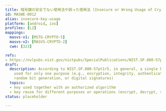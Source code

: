 ```yaml
---
title: 暗号鍵の安全でない使用法や誤った使用法 (Insecure or Wrong Usage of Cryptographic Key)
id: MASWE-0012
alias: insecure-key-usage
platform: [android, ios]
profiles: [L2]
mappings:
  masvs-v1: [MSTG-CRYPTO-5]
  masvs-v2: [MASVS-CRYPTO-2]
  cwe: [323]

refs:
- https://nvlpubs.nist.gov/nistpubs/SpecialPublications/NIST.SP.800-57pt1r5.pdf
draft:
  description: According to NIST.SP.800-57pt1r5, in general, a single key shall be
    used for only one purpose (e.g., encryption, integrity, authentication, key wrapping,
    random bit generation, or digital signatures)
  topics:
  - key used together with an authorized algorithm
  - key reuse for different purposes or operations (encrypt, decrypt, sign,...)
status: placeholder

---
```


